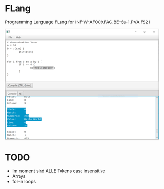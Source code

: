 # FLang

Programming Language FLang for INF-W-AF009.FAC.BE-Sa-1.PVA.FS21

![Example of the lexer](flang-lexer.PNG)


# TODO
- Im moment sind ALLE Tokens case insensitive
- Arrays
- for-in loops
